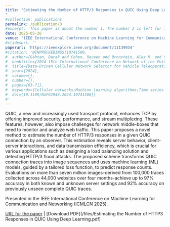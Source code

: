 ```yaml
---
title: "Estimating the Number of HTTP/3 Responses in QUIC Using Deep Learning
"
#collection: publications
permalink: /publication/3
#excerpt: 'This paper is about the number 1. The number 2 is left for future work.'
date: 2025-05-26
venue: 'IEEE International Conference on Machine Learning for Communication and Networking (ICMLCN)'
#slidesurl: ''
paperurl: 'https://ieeexplore.ieee.org/document/11139934'
#citation: '@INPROCEEDINGS{10741500,
#  author={Gahtan, Barak and Cohen, Reuven and Bronstein, Alex M. and Shapira, Eli},
#  booktitle={2024 15th International Conference on Network of the Future (NoF)}, 
#  title={Data-Driven Cellular Network Selector for Vehicle Teleoperations}, 
#  year={2024},
#  volume={},
#  number={},
#  pages={63-71},
#  keywords={Cellular networks;Machine learning algorithms;Time series analysis;Packet loss;Streaming media;Prediction algorithms;Real-time systems;Robots;Remote control;Testing},
#  doi={10.1109/NoF62948.2024.10741500}}
#'
---
```


QUIC, a new and increasingly used transport protocol, enhances TCP by offering improved security, performance, and stream multiplexing. These features, however, also impose challenges for network middle-boxes that need to monitor and analyze web traffic. This paper proposes a novel method to estimate the number of HTTP/3 responses in a given QUIC connection by an observer. This estimation reveals server behavior, client-server interactions, and data transmission efficiency, which is crucial for various applications such as designing a load balancing solution and detecting HTTP/3 flood attacks. The proposed scheme transforms QUIC connection traces into image sequences and uses machine learning (ML) models, guided by a tailored loss function, to predict response counts. Evaluations on more than seven million images-derived from 100,000 traces collected across 44,000 websites over four months-achieve up to 97% accuracy in both known and unknown server settings and 92% accuracy on previously unseen complete QUIC traces.

Presented in the IEEE International Conference on Machine Learning for Communication and Networking (ICMLCN 2025).

[URL for the paper](https://ieeexplore.ieee.org/document/11139934) | [Download PDF](/files/Estimating the Number of HTTP3 Responses in QUIC Using Deep Learning.pdf)